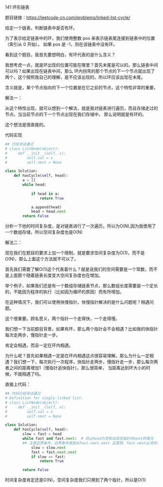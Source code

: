 141 环形链表

题目链接：https://leetcode-cn.com/problems/linked-list-cycle/

给定一个链表，判断链表中是否有环。

为了表示给定链表中的环，我们使用整数 pos 来表示链表尾连接到链表中的位置（索引从 0 开始）。 如果 pos 是 -1，则在该链表中没有环。


看到这个题目，我首先要想明白，有环代表的是什么含义？

我想考虑一点，就是环出现的位置可能在哪里？首先末尾是可以的。那么链表中间可以吗？如果出现在链表中间，那么
环内拐弯的那个节点的下一个节点就出现了两个，这个按照我自己的理解，是不应该出现的。所以环应该出现在末尾。

含义就是，某个节点指向的下一个位置是在它之前的节点，这个特性非常的重要。

解法一：

从这个特性出现，就可以想到一个解法，就是我对链表进行遍历，而且存储走过的节点。当当前节点的下一个节点出现在我们存储中，
那么说明就是有环的。

这个想法是很直接的。

代码实现

```python
## 已经测试通过
# class ListNode(object):
#     def __init__(self, x):
#         self.val = x
#         self.next = None

class Solution:
    def hasCycle(self, head):
        a = []
        while head:
            
            if head in a:
                return True

            a.append(head)
            head = head.next
        return False
```

分析一下他的时间复杂度，是对链表进行了一次遍历，所以为O(N),因为我使用了一个数组存储，所以空间复杂度也是O(N)

解法二：

现在我们在题目的要求上加一个限制，就是要求空间复杂度为O(1)，而不是O(N)，那么上面这个方法就不可以了。

首先我们需要了解O(1)这个代表着什么？就是说我们的空间需要是一个常数，而不是上面那个随着链表长度变大空间复杂度也在增加。

举个例子，如果我们还是有一个数组存储链表节点，那么数组长度需要是一个定长的，不能因为程序的执行（比如因为循环的原因）而有所增加。

在这种情况下，我们可以使用快慢指针。快慢指针解决的是什么问题呢？相遇问题。

这个很重要。顾名思义，两个指针一个走得快，一个走得慢。

我们想一下当前题目背景，如果有环，那么两个指针会不会相遇？比如我的快指针每次走两步，慢指针走一步。

肯定会相遇，而且一定在环内相遇。

为什么呢？首先如果相遇一定是在环内相遇这点很容易理解。那么为什么一定相遇？我们想一下，每次执行一次程序，快指针走两步，慢指针走一步，那么每次两者之间的距离增加1（慢指针追快指针）。那么很简单，
当距离达到环大小的时候，不就相遇了吗。

直接上代码：

```python
## 代码已经测试通过
# Definition for singly-linked list.
# class ListNode(object):
#     def __init__(self, x):
#         self.val = x
#         self.next = None

class Solution:
    def hasCycle(self, head):
        slow = fast = head
        while fast and fast.next:  # 防止head为空和出现空指针的next的情况
        ## 注意边界条件，边界条件我是从fast.next.next 这里想，fast.next必须存在
            slow = slow.next
            fast = fast.next.next
            if slow == fast:
                return True

        return False
```

时间复杂度肯定还是O(N)，空间复杂度我们只用到了两个指针，所以是O(1)